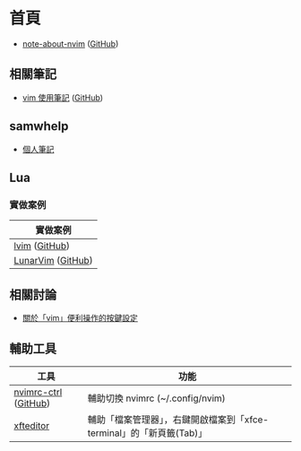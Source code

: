 
# 首頁

* [note-about-nvim](https://samwhelp.github.io/note-about-nvim/) ([GitHub](https://github.com/samwhelp/note-about-nvim))


## 相關筆記

* [vim 使用筆記](https://samwhelp.github.io/note-about-vim/) ([GitHub](https://github.com/samwhelp/note-about-vim))


## samwhelp

* [個人筆記](https://samwhelp.github.io/book/)

## Lua

### 實做案例

| 實做案例 |
| --- |
| [lvim](https://samwhelp.github.io/note-about-nvim/read/case/lvim-tech.html) ([GitHub](https://github.com/lvim-tech/lvim)) |
| [LunarVim](https://samwhelp.github.io/note-about-nvim/read/case/lunarvim.html) ([GitHub](https://github.com/ChristianChiarulli/LunarVim)) |

## 相關討論

* [關於「vim」便利操作的按鍵設定](https://www.ubuntu-tw.org/modules/newbb/viewtopic.php?post_id=361366#forumpost361366)


## 輔助工具

| 工具 | 功能 |
| --- | --- |
| [nvimrc-ctrl](https://samwhelp.github.io/note-about-vim/read/project/vimrc-profile/nvimrc-ctrl) ([GitHub](https://github.com/samwhelp/note-about-vim/tree/gh-pages/_demo/project/vimrc-profile/nvimrc-ctrl)) | 輔助切換 nvimrc (~/.config/nvim) |
| [xfteditor](https://samwhelp.github.io/tool-xfteditor/read/project/xfteditor/) | 輔助「檔案管理器」，右鍵開啟檔案到「xfce-terminal」的「新頁籤(Tab)」 |
